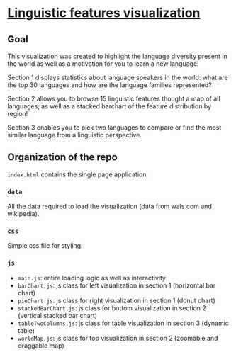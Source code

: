 # [Linguistic features visualization](esh357.github.io)

## Goal

This visualization was created to highlight the language diversity present in the world as
well as a motivation for you to learn a new language!

Section 1 displays statistics about language speakers in the world: what are the top
30 languages and how are the language families represented?

Section 2 allows you to browse 15 linguistic features thought a map of all languages, as well as a stacked barchart
of the feature distribution by region!

Section 3 enables you to pick two languages to compare or find the most similar language from a linguistic
perspective.

## Organization of the repo

`index.html` contains the single page application

### `data`
All the data required to load the visualization (data from wals.com and wikipedia).

### `css`
Simple css file for styling.

### `js`
- `main.js`: entire loading logic as well as interactivity
- `barChart.js`: js class for left visualization in section 1 (horizontal bar chart)
- `pieChart.js`: js class for right visualization in section 1 (donut chart)
- `stackedBarChart.js`: js class for bottom visualization in section 2 (vertical stacked bar chart)
- `tableTwoColumns.js`: js class for table visualization in section 3 (dynamic table)
- `worldMap.js`: js class for top visualization in section 2 (zoomable and draggable map)
